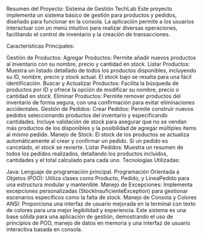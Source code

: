 Resumen del Proyecto: Sistema de Gestión TechLab
Este proyecto implementa un sistema básico de gestión para productos y pedidos, diseñado para funcionar en la consola. La aplicación permite a los usuarios interactuar con un menú intuitivo para realizar diversas operaciones, facilitando el control de inventario y la creación de transacciones.

Características Principales:

Gestión de Productos:
Agregar Productos: Permite añadir nuevos productos al inventario con su nombre, precio y cantidad en stock.
Listar Productos: Muestra un listado detallado de todos los productos disponibles, incluyendo su ID, nombre, precio y stock actual. El stock bajo se resalta para una fácil identificación.
Buscar y Actualizar Productos: Facilita la búsqueda de productos por ID y ofrece la opción de modificar su nombre, precio o cantidad en stock.
Eliminar Productos: Permite remover productos del inventario de forma segura, con una confirmación para evitar eliminaciones accidentales.
Gestión de Pedidos:
Crear Pedidos: Permite construir nuevos pedidos seleccionando productos del inventario y especificando cantidades. Incluye validación de stock para asegurar que no se vendan más productos de los disponibles y la posibilidad de agregar múltiples ítems al mismo pedido.
Manejo de Stock: El stock de los productos se actualiza automáticamente al crear y confirmar un pedido. Si un pedido es cancelado, el stock se revierte.
Listar Pedidos: Muestra un resumen de todos los pedidos realizados, detallando los productos incluidos, cantidades y el total calculado para cada uno.
Tecnologías Utilizadas:

Java: Lenguaje de programación principal.
Programación Orientada a Objetos (POO): Utiliza clases como Producto, Pedido, y LineaPedido para una estructura modular y mantenible.
Manejo de Excepciones: Implementa excepciones personalizadas (StockInsuficienteException) para gestionar escenarios específicos como la falta de stock.
Manejo de Consola y Colores ANSI: Proporciona una interfaz de usuario mejorada en la terminal con texto de colores para una mejor legibilidad y experiencia.
Este sistema es una base sólida para una aplicación de gestión, demostrando el uso de principios de POO, manejo de datos en memoria y una interfaz de usuario interactiva basada en consola.